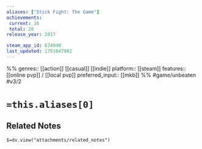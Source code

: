 ```yaml
---
aliases: ["Stick Fight: The Game"]
achievements:
 current: 16
 total: 28
release_year: 2017

steam_app_id: 674940
last_updated: 1751647982
---
```

%%
genres:: [[action]] [[casual]] [[indie]]
platform:: [[steam]]
features:: [[online pvp]] / [[local pvp]]
preferred_input:: [[mkb]]
%%
#game/unbeaten
#v3/2

# `=this.aliases[0]`
## Related Notes
`$=dv.view("attachments/related_notes")`
